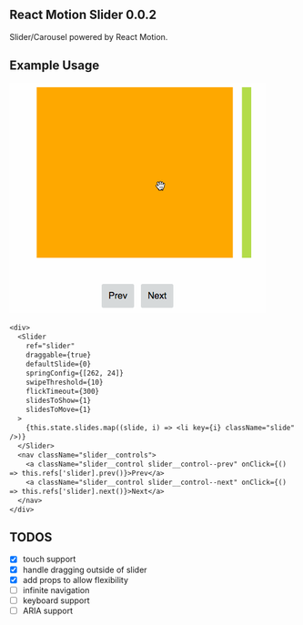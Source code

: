## React Motion Slider 0.0.2

Slider/Carousel powered by React Motion.

## Example Usage
![alt tag](images/react-motion-slider.gif)

```
<div>
  <Slider
    ref="slider"
    draggable={true}
    defaultSlide={0}
    springConfig={[262, 24]}
    swipeThreshold={10}
    flickTimeout={300}
    slidesToShow={1}
    slidesToMove={1}
  >
    {this.state.slides.map((slide, i) => <li key={i} className="slide" />)}
  </Slider>
  <nav className="slider__controls">
    <a className="slider__control slider__control--prev" onClick={() => this.refs['slider].prev()}>Prev</a>
    <a className="slider__control slider__control--next" onClick={() => this.refs['slider].next()}>Next</a>
  </nav>
</div>
```

## TODOS

- [x] touch support
- [x] handle dragging outside of slider
- [x] add props to allow flexibility
- [ ] infinite navigation
- [ ] keyboard support
- [ ] ARIA support